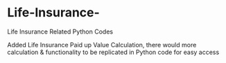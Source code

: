 # Life-Insurance-
Life Insurance Related Python Codes

Added Life Insurance Paid up Value Calculation, there would more calculation & functionality to be replicated in Python code for easy access 
